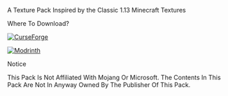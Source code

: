 A Texture Pack Inspired by the Classic 1.13 Minecraft Textures

Where To Download?

[![CurseForge](https://cf.way2muchnoise.eu/title/programmertextures.svg)](https://www.curseforge.com/minecraft/texture-packs/programmertextures)

[![Modrinth](https://img.shields.io/modrinth/v/entity-model-features?color=00AF5C&label=Modrinth&style=round&logo=modrinth)](https://modrinth.com/mod/entity-model-features)

Notice


This Pack Is Not Affiliated With Mojang Or Microsoft.
The Contents In This Pack Are Not In Anyway Owned By The Publisher Of This Pack.
